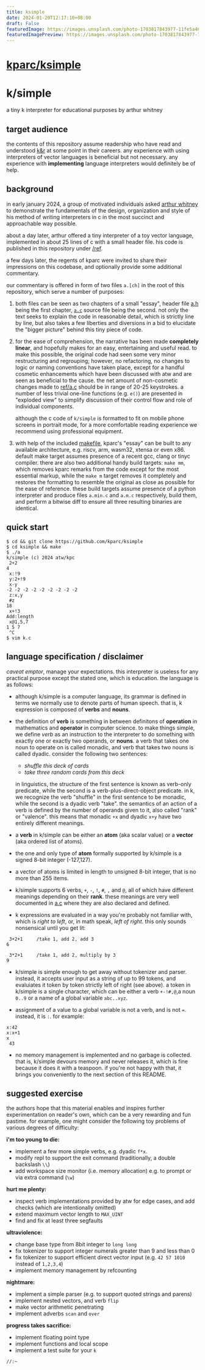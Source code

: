```yaml
---
title: ksimple
date: 2024-01-20T12:17:10+08:00
draft: False
featuredImage: https://images.unsplash.com/photo-1703817843977-11fe5a469e1e?ixid=M3w0NjAwMjJ8MHwxfHJhbmRvbXx8fHx8fHx8fDE3MDU3MjQxNTd8&ixlib=rb-4.0.3
featuredImagePreview: https://images.unsplash.com/photo-1703817843977-11fe5a469e1e?ixid=M3w0NjAwMjJ8MHwxfHJhbmRvbXx8fHx8fHx8fDE3MDU3MjQxNTd8&ixlib=rb-4.0.3
---
```


# [kparc/ksimple](https://github.com/kparc/ksimple)

# k/simple

a tiny k interpreter for educational purposes by arthur whitney

## target audience

the contents of this repository assume readership who have read and 
understood [k&r](https://en.wikipedia.org/wiki/The_C_Programming_Language)
at some point in their careers. any experience with using interpreters of
vector languages is beneficial but not necessary. any experience with
**implementing** language interpreters would definitely be of help.

## background

in early january 2024, a group of motivated individuals asked [arthur whitney](https://en.wikipedia.org/wiki/Arthur_Whitney_(computer_scientist))
to demonstrate the fundamentals of the design, organization and style of his
method of writing interpreters in c in the most succinct and approachable 
way possible.

about a day later, arthur offered a tiny interpreter of a toy vector 
language, implemented in about 25 lines of c with a small header file.
his code is published in this repository under [/ref](/ref).

a few days later, the regents of kparc were invited to share their 
impressions on this codebase, and optionally provide some additional 
commentary.

our commentary is offered in form of two files `a.[ch]` in the root of 
this repository, which serve a number of purposes:

1. both files can be seen as two chapters of a small "essay", header
   file [a.h](/a.h) being the first chapter, [`a.c`](/a.c) source file being the second.
   not only the text seeks to explain the code in reasonable detail,
   which is strictly line by line, but also takes a few liberties and
   diversions in a bid to elucidate the "bigger picture" behind this tiny piece of code.

3. for the ease of comprehension, the narrative has been made
   **completely linear**, and hopefully makes for an easy, entertaining and
   useful read. to make this possible, the original code had seen some
   very minor restructuring and regrouping; however, no refactoring,
   no changes to logic or naming conventions have taken place, except 
   for a handful cosmetic enhancements which have been discussed with
   atw and are seen as beneficial to the cause. the net amount of
   non-cosmetic changes made to [ref/a.c](/ref/a.c) should be in range of 20-25 keystrokes.
   a number of less trivial one-line functions (e.g. `e()`) are presented
   in "exploded view" to simplify discussion of their control flow and role
   of individual components.

   although the c code of `k/simple` is formatted to fit on mobile phone screens
   in portrait mode, for a more comfortable reading experience we recommend
   using professional equipment.

5. with help of the included [makefile](/makefile), kparc's "essay" can
   be built to any available architecture, e.g. riscv, arm, wasm32, xtensa
   or even x86. default make target assumes presence of a recent gcc, clang or tinyc compiler.
   there are also two additional handy build targets: `make mm`, which
   removes kparc remarks from the code except for the most essential markup,
   while the `make m` target removes it completely and restores the formatting
   to resemble the original as close as possible for the ease of reference.
   these build targets assume presence of a python interpreter and 
   produce files `a.min.c` and `a.m.c` respectively, build them, and perform
   a bitwise diff to ensure all three resulting binaries are identical.

## quick start

```
$ cd && git clone https://github.com/kparc/ksimple
$ cd ksimple && make
$ ./a
k/simple (c) 2024 atw/kpc
 2+2
4
 x:!9
 y:2+!9
 x-y
-2 -2 -2 -2 -2 -2 -2 -2 -2
 z:x,y
 #z
18
 x+!3
Add:length
 x@1,5,7
1 5 7
 ^C
$ vim k.c

```

## language specification / disclaimer

*caveat emptor*, manage your expectations. this interpreter is useless for any practical purpose except the stated one, which is education. the language is as follows:

* although k/simple is a computer language, its grammar is defined in terms we normally use to denote parts of human speech. that is, k expression is composed of **verbs** and **nouns**.

* the definition of **verb** is something in between definitons of **operation** in mathematics and **operator** in computer science. to make things simple, we define *verb* as an instruction to the interpreter to 
  do something with exactly one or exactly two operands, or **nouns**. a verb that takes one noun to operate on is called monadic, and verb that takes two nouns is called dyadic. consider the following two 
  sentences:

  * *shuffle this deck of cards*
  * *take three random cards from this deck*

  in linguistics, the structure of the first sentence is known as verb-only predicate, while the second is a verb-plus-direct-object predicate.
  in k, we recognize the verb "shuffle" in the first sentence to be monadic, while the second is a dyadic verb "take". the semantics of an action
  of a verb is defined by the number of operands given to it, also called "rank" or "valence". this means that monadic `+x` and dyadic `x+y` have
  two entirely different meanings.

* a **verb** in k/simple can be either an **atom** (aka scalar value) or a **vector** (aka ordered list of atoms).

* the one and only type of **atom** formally supported by k/simple is a signed 8-bit integer (-127,127).

* a vector of atoms is limited in length to unsigned 8-bit integer, that is no more than 255 items.

* k/simple supports 6 verbs, `+`, `-`, `!`, `#`, `,` and `@`, all of which have different meanings depending on their **rank**. these meanings are very well documented in [a.c](/a.c) where they are also declared and defined.

* k expressions are evaluated in a way you're probably not familiar with, which is *right to left*, or, in math speak, *left of right*. this only sounds nonsensical until you get lit:

```
 3+2+1     /take 1, add 2, add 3
6

 3*2+1     /take 1, add 2, multiply by 3
9
```

* k/simple is simple enough to get away without tokenizer and parser. instead, it accepts user input as a string of up to 99 tokens, and evaluiates it token by token strictly left of right (see above). a token in k/simple is a single character, which can be either a verb `+-!#,@`,a noun `0..9` or a name of a global variable `abc..xyz`.

* assignment of a value to a global variable is not a verb, and is not `=`. instead, it is `:`. for example:

```
x:42
x:x+1
x
 43
```
* no memory management is implemented and no garbage is collected. that is, k/simple devours memory and never releases it, which is fine because it does it with a teaspoon. if you're not happy with that, it brings you conveniently to the next section of this README.

## suggested exercise

the authors hope that this material enables and inspires further experimentation on reader's own, which can be a very rewarding and fun pastime. for example, one might consider the following toy problems of various degrees of difficulty:

**i'm too young to die:**

* implement a few more simple verbs, e.g. dyadic `f*x`.
* modify repl to support the exit command (traditionally, a double backslash `\\`)
* add workspace size monitor (i.e. memory allocation) e.g. to prompt or via extra command (`\w`)

**hurt me plenty:**

* inspect verb implementations provided by atw for edge cases, and add checks (which are intentionally omitted)
* extend maximum vector length to `MAX_UINT`
* find and fix at least three segfaults

**ultraviolence:**

* change base type from 8bit integer to `long long`
* fix tokenizer to support integer numerals greater than 9 and less than 0
* fix tokenizer to support efficient direct vector input (e.g. `42 57 1010` instead of `1,2,3,4`)
* implement memory management by refcounting

**nightmare:**

* implement a simple parser (e.g. to support quoted strings and parens)
* implement nested vectors, and verb `flip`
* make vector arithmetic penetrating
* implement adverbs `scan` and `over`

**progress takes sacrifice:**

* implement floating point type
* implement functions and local scope 
* implement a test suite for your `k`


`//:~`














